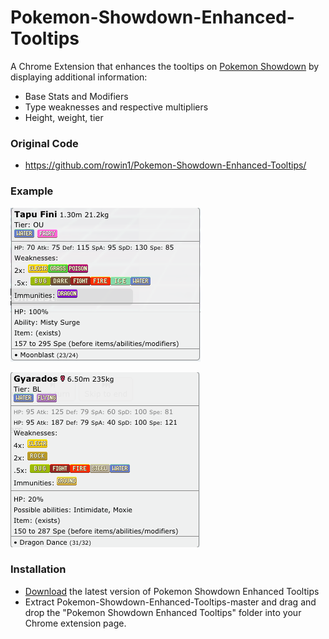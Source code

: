 # Pokemon-Showdown-Enhanced-Tooltips
A Chrome Extension that enhances the tooltips on [Pokemon Showdown](http://play.pokemonshowdown.com/)  by displaying additional information:
- Base Stats and Modifiers
- Type weaknesses and respective multipliers
- Height, weight, tier

### Original Code
- https://github.com/rowin1/Pokemon-Showdown-Enhanced-Tooltips/

### Example
![Screenshot](/screenshots/screenshot-PS.png)

![Screenshot](/screenshots/screenshot-PS-boosts.png)

### Installation
- [Download](https://github.com/Lygre/Pokemon-Showdown-Enhanced-Tooltips/archive/master.zip) the latest version of Pokemon Showdown Enhanced Tooltips
- Extract Pokemon-Showdown-Enhanced-Tooltips-master and drag and drop the "Pokemon Showdown Enhanced Tooltips" folder into your Chrome extension page.

